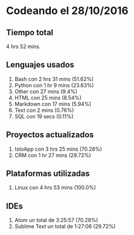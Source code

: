 # Codeando el 28/10/2016

## Tiempo total
4 hrs 52 mins.

## Lenguajes usados
1. Bash con 2 hrs 31 mins (51.62%)
1. Python con 1 hr 9 mins (23.63%)
1. Other con 27 mins (9.4%)
1. HTML con 25 mins (8.54%)
1. Markdown con 17 mins (5.94%)
1. Text con 2 mins (0.76%)
1. SQL con 19 secs (0.11%)

## Proyectos actualizados
1. tstoApp con 3 hrs 25 mins (70.28%)
1. CRM con 1 hr 27 mins (29.72%)

## Plataformas utilizadas
1. Linux con 4 hrs 53 mins (100.0%)

## IDEs
1. Atom un total de 3:25:57 (70.28%)
1. Sublime Text un total de 1:27:06 (29.72%)
